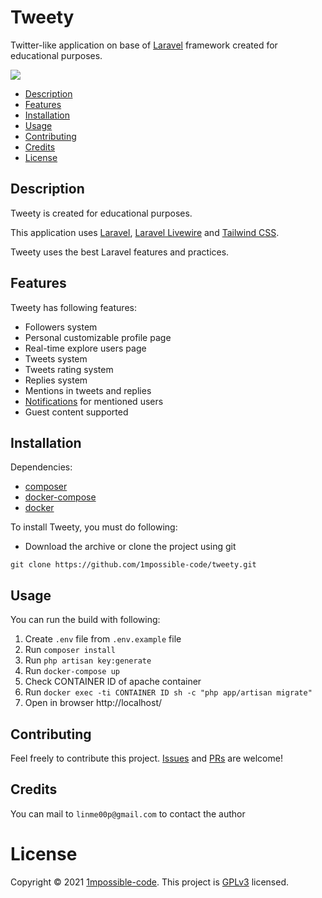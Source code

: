 # Tweety

Twitter-like application on base of [Laravel](https://laravel.com/) framework created for educational purposes.

![](https://img.shields.io/github/license/1mpossible-code/tweety?color=green)

* [Description](#description)
* [Features](#features)
* [Installation](#installation)
* [Usage](#usage)
* [Contributing](#contributing)
* [Credits](#credits)
* [License](#license)

## Description

Tweety is created for educational purposes.

This application uses [Laravel](https://laravel.com/), [Laravel Livewire](https://laravel-livewire.com/)
and [Tailwind CSS](https://tailwindcss.com/).

Tweety uses the best Laravel features and practices.

## Features

Tweety has following features:

- Followers system
- Personal customizable profile page
- Real-time explore users page
- Tweets system
- Tweets rating system
- Replies system
- Mentions in tweets and replies
- [Notifications](https://laravel.com/docs/8.x/notifications) for mentioned users
- Guest content supported

## Installation

Dependencies:

- [composer](https://getcomposer.org/)
- [docker-compose](https://docs.docker.com/compose/)
- [docker](https://www.docker.com/)

To install Tweety, you must do following:

* Download the archive or clone the project using git

```shell
git clone https://github.com/1mpossible-code/tweety.git
```

## Usage

You can run the build with following:

1. Create `.env` file from `.env.example` file
1. Run `composer install`
1. Run `php artisan key:generate`
1. Run `docker-compose up`
1. Check CONTAINER ID of apache container
1. Run `docker exec -ti CONTAINER ID sh -c "php app/artisan migrate"`
1. Open in browser http://localhost/

## Contributing

Feel freely to contribute this project. [Issues](https://github.com/1mpossible-code/tweety/issues)
and [PRs](https://github.com/1mpossible-code/tweety/pulls) are welcome!

## Credits

You can mail to `linme00p@gmail.com` to contact the author

# License

Copyright © 2021 [1mpossible-code](https://github.com/1mpossible-code). This project
is [GPLv3](https://www.https://www.gnu.org/licenses/gpl-3.0.htmlgnu.org/licenses/gpl-3.0) licensed.
